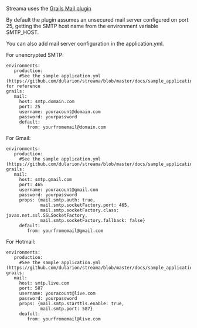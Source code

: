 Streama uses the [Grails Mail plugin](http://gpc.github.io/grails-mail/guide/index.html)

By default the plugin assumes an unsecured mail server configured on port 25, getting the SMTP host name from the environment variable SMTP_HOST. 

You can also add mail server configuration in the application.yml.


For unencrypted SMTP:
```
environments:
   production:
     #See the sample application.yml (https://github.com/dularion/streama/blob/master/docs/sample_application.yml) for reference
grails:
   mail:
     host: smtp.domain.com
     port: 25
     username: youracount@domain.com
     password: yourpassword
     default:
        from: yourfromemail@domain.com
```

For Gmail:

```
environments:
   production:
     #See the sample application.yml (https://github.com/dularion/streama/blob/master/docs/sample_application.yml) 
grails:
   mail:
     host: smtp.gmail.com
     port: 465
     username: youracount@gmail.com
     password: yourpassword
     props: {mail.smtp.auth: true,
             mail.smtp.socketFactory.port: 465,
             mail.smtp.socketFactory.class: javax.net.ssl.SSLSocketFactory,
             mail.smtp.socketFactory.fallback: false}
     default:
        from: yourfromemail@gmail.com

```


For Hotmail:

```
environments:
   production:
     #See the sample application.yml (https://github.com/dularion/streama/blob/master/docs/sample_application.yml) 
grails:
   mail:
     host: smtp.live.com
     port: 587
     username: youracount@live.com
     password: yourpassword
     props: {mail.smtp.starttls.enable: true,
             mail.smtp.port: 587}
     deafult:
        from: yourfromemail@live.com

```